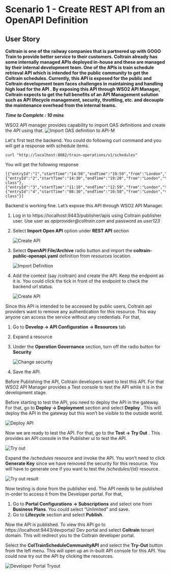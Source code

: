 # Scenario 1 - Create REST API from an OpenAPI Definition

## User Story

**Coltrain is one of the railway companies that is partnered up with GOGO Train to provide better service to their customers. Coltrain already has some internally managed APIs deployed in-house and these are managed by their internal development team. One of the APIs is train schedule retrieval API which is intended for the public community to get the Coltrain schedules. Currently, this API is exposed for the public and Coltrain development team faces challenges in maintaining and handling high load for the API . By exposing this API through WSO2 API Manager, Coltrain expects to get the full benefits of an API Management solution such as API lifecycle management, security, throttling, etc. and decouple the maintenance overhead from the internal teams.**

**_Time to Complete : 10 mins_**

WSO2 API manager provides capability to import OAS definitions and create the API using that. 
    ![Import OAS definition to API-M]({{base_path}}/assets/img/tutorials/scenarios/oas-def-import.png)
    
Let's first test the backend. You could do following curl command and you will get a response with schedule items.

```
curl "http://localhost:8082/train-operations/v1/schedules"

```
You will get the following response

```
[{"entryId":"1","startTime":"14:50","endTime":"19:59","from":"London","to":"Glasgow","trainType":"Standard"},{"entryId":"2","startTime":"14:30","endTime":"19:20","from":"London","to":"Edinburgh","trainType":"1st class"},{"entryId":"3","startTime":"11:10","endTime":"12:59","from":"London","to":"Cardiff","trainType":"Standard"},{"entryId":"4","startTime":"08:30","endTime":"10:50","from":"London","to":"Manchester","trainType":"1st class"}]

```

Backend is working fine. Let’s expose this API through WSO2 API Manager. 

1. Log in to https://localhost:9443/publisher/apis using Coltrain publisher user. Use user as _apiprovider@coltrain.com_ and password as _user123_
2. Select **Import Open API** option under **REST API** section
   
    ![Create API]({{base_path}}/assets/img/tutorials/scenarios/create-api-oas-def.png)


3. Select **OpenAPI File/Archive** radio button and import the **coltrain-public-openapi.yaml** definition from _resources_ location.

    ![Import Definition]({{base_path}}/assets/img/tutorials/scenarios/import-oas-def.png)

4. Add the context (say /coltrain) and create the API. Keep the endpoint as it is. You could click the tick in front of the endpoint to check the backend url status.

    ![Create API]({{base_path}}/assets/img/tutorials/scenarios/create-coltrain-public-api.png)

   
Since this API is intended to be accessed by public users, Coltrain api providers want to remove any authentication for this resource. This way anyone can access the service without any credentials. For that,  

1. Go to **Develop → API Configuration → Resources** tab
2. Expand a resource
3. Under the **Operation Governance** section, turn off the radio button for **Security**

    ![Change security]({{base_path}}/assets/img/tutorials/scenarios/resource-security.png)

4. Save the API.

Before Publishing the API, Coltrain developers want to test this API. For that WSO2 API Manager provides a Test console to test the API while it is in the development stage.

Before starting to test the API, you need to deploy the API in the gateway. For that, go to **Deploy → Deployment** section and select **Deploy** . This will deploy the API in the gateway but this won’t be visible to the outside world.

![Deploy API]({{base_path}}/assets/img/tutorials/scenarios/deploy-coltrain-public.png)

Now we are ready to test the API. For that, go to the **Test → Try Out** . This provides an API console in the Publisher ui to test the API.

![Try out]({{base_path}}/assets/img/tutorials/scenarios/tryout.png)

Expand the _/schedules_ resource and invoke the API. You won’t need to click **Generate Key** since we have removed the security for this resource. You will have to generate one if you want to test the _/schedules/{id}_ resource.

![Try out result]({{base_path}}/assets/img/tutorials/scenarios/tryout-result.png)

Now testing is done from the publisher end. The API needs to be published in-order to access it from the Developer portal. For that,

1. Go to **Portal Configurations → Subscriptions** and select one from **Business Plans**. You could select “Unlimited” and save.
2. Go to **Lifecycle** section and select **Publish**.

Now the API is published. To view this API go to https://localhost:9443/devportal/ Dev portal and select **Coltrain** tenant domain. This will redirect you to the Coltrain developer portal.

Select the **ColTrainScheduleCommunityAPI** and select the **Try-Out** button from the left menu. This will open up an in-built API console for this API. You could now try out the API by clicking the resources. 

![Developer Portal Tryout]({{base_path}}/assets/img/tutorials/scenarios/coltrain-public-dev.png)
